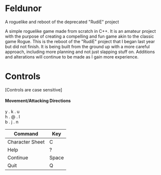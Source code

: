 # Feldunor
A roguelike and reboot of the deprecated "RudiE" project

A simple roguelike game made from scratch in C++. It is an amateur project with the purpose of creating a compelling and fun game akin to the classic game Rogue. This is the reboot of the "RudiE" project that I began last year but did not finish. It is being built from the ground up with a more careful approach, including more planning and not just slapping stuff on. Additions and alterations will continue to be made as I gain more experience.

# Controls  
[Controls are case sensitive]

#### Movement/Attacking Directions
y  .  k  .  u  
h  .  @  .  l  
b  .  j  .  n 

| Command | Key |
|---|---|
| Character Sheet | C |
| Help | ? |
| Continue | Space |
| Quit | Q |
